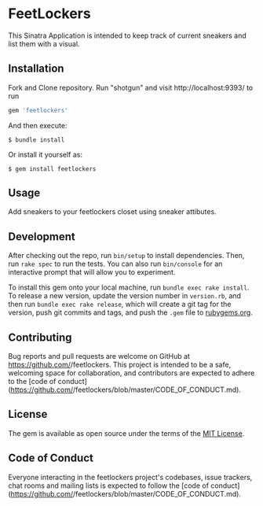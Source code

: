 # FeetLockers
This Sinatra Application is intended to keep track of current sneakers and list them with a visual.



## Installation
Fork and Clone repository. Run "shotgun" and visit http://localhost:9393/ to run 

```ruby
gem 'feetlockers'
```

And then execute:

    $ bundle install

Or install it yourself as:

    $ gem install feetlockers

## Usage
Add sneakers to your feetlockers closet using sneaker attibutes. 

## Development

After checking out the repo, run `bin/setup` to install dependencies. Then, run `rake spec` to run the tests. You can also run `bin/console` for an interactive prompt that will allow you to experiment.

To install this gem onto your local machine, run `bundle exec rake install`. To release a new version, update the version number in `version.rb`, and then run `bundle exec rake release`, which will create a git tag for the version, push git commits and tags, and push the `.gem` file to [rubygems.org](https://rubygems.org).

## Contributing

Bug reports and pull requests are welcome on GitHub at https://github.com/<github vincentservio>/feetlockers. This project is intended to be a safe, welcoming space for collaboration, and contributors are expected to adhere to the [code of conduct](https://github.com/<github vincentservio>/feetlockers/blob/master/CODE_OF_CONDUCT.md).


## License

The gem is available as open source under the terms of the [MIT License](https://opensource.org/licenses/MIT).

## Code of Conduct

Everyone interacting in the feetlockers project's codebases, issue trackers, chat rooms and mailing lists is expected to follow the [code of conduct](https://github.com/<github vincentservio>/feetlockers/blob/master/CODE_OF_CONDUCT.md).
